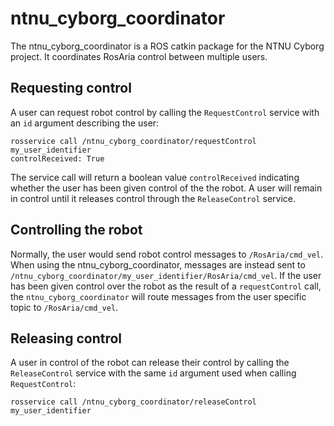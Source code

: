 # ntnu_cyborg_coordinator

The ntnu_cyborg_coordinator is a ROS catkin package for the NTNU Cyborg project. It coordinates RosAria control between multiple users.

## Requesting control

A user can request robot control by calling the `RequestControl` service with an `id` argument describing the user:

```
rosservice call /ntnu_cyborg_coordinator/requestControl my_user_identifier
controlReceived: True
```

The service call will return a boolean value `controlReceived` indicating whether the user has been given control of the the robot. A user will remain in control until it releases control through the `ReleaseControl` service.

## Controlling the robot

Normally, the user would send robot control messages to `/RosAria/cmd_vel`. When using the ntnu_cyborg_coordinator, messages are instead sent to `/ntnu_cyborg_coordinator/my_user_identifier/RosAria/cmd_vel`. If the user has been given control over the robot as the result of a `requestControl` call, the `ntnu_cyborg_coordinator` will route messages from the user specific topic to `/RosAria/cmd_vel`.

## Releasing control

A user in control of the robot can release their control by calling the `ReleaseControl` service with the same `id` argument used when calling `RequestControl`:

```
rosservice call /ntnu_cyborg_coordinator/releaseControl my_user_identifier
```
